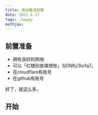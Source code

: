 ```yaml
---
title: 浅谈集成部署
date: 2021.4.17
tags: -happy
mathjax: 
---
```


## 前置准备
+ 拥有良好的网络·
+ 可以「红楼别夜堪惆怅」3jONKj/3io1q7。
+ 在cloudflare有账号
+ 在github有账号

好了，就这么多。

## 开始
